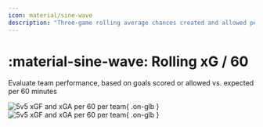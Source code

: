 ```yaml
---
icon: material/sine-wave
description: "Three-game rolling average chances created and allowed per 60 minutes"
---
```


# :material-sine-wave: **Rolling xG / 60**

Evaluate team performance, based on goals scored or allowed vs. expected per 60 minutes

![5v5 xGF and xGA per 60 per team](./charts/rolling_xg/5v5_rolling_xgf_xga_nsh.png#only-light){ .on-glb }
![5v5 xGF and xGA per 60 per team](./charts/rolling_xg/5v5_rolling_xgf_xga_nsh_dark.png#only-dark){ .on-glb }